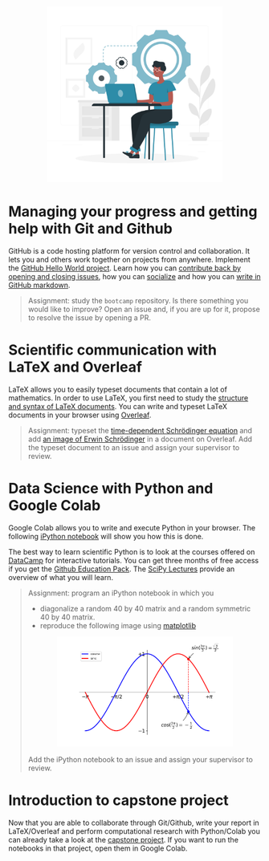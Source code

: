 <p align="center">
<img src="../media/local.png" width="350">
</p>

# Managing your progress and getting help with Git and Github

GitHub is a code hosting platform for version control and collaboration. It lets you and others work together on projects from anywhere. Implement the [GitHub Hello World project](https://guides.github.com/activities/hello-world/). Learn how you can [contribute back by opening and closing issues](https://guides.github.com/features/issues/), how you can [socialize](https://guides.github.com/activities/socialize/) and how you can [write in GitHub markdown](https://guides.github.com/features/mastering-markdown/). 

> Assignment: study the `bootcamp` repository. Is there something you would like to improve? Open an issue and, if you are up for it, propose to resolve the issue by opening a PR.

# Scientific communication with LaTeX and Overleaf

LaTeX allows you to easily typeset documents that contain a lot of mathematics. In order to use LaTeX, you first need to study the [structure and syntax of LaTeX documents](https://www.overleaf.com/learn/latex/Free_online_introduction_to_LaTeX_(part_1)). You can write and typeset LaTeX documents in your browser using [Overleaf](https://www.overleaf.com).

> Assignment: typeset the [time-dependent Schrödinger equation](https://en.wikipedia.org/wiki/Schr%C3%B6dinger_equation#Time-dependent_equation) and add [an image of Erwin Schrödinger](https://en.wikipedia.org/wiki/Schr%C3%B6dinger_equation#/media/File:Erwin_Schrodinger2.jpg) in a document on Overleaf. Add the typeset document to an issue and assign your supervisor to review.

# Data Science with Python and Google Colab

Google Colab allows you to write and execute Python in your browser. The following [iPython notebook](https://colab.research.google.com/notebooks/intro.ipynb) will show you how this is done.

The best way to learn scientific Python is to look at the courses offered on [DataCamp](https://www.datacamp.com) for interactive tutorials. You can get three months of free access if you get the [Github Education Pack](https://education.github.com/pack). The [SciPy Lectures](http://www.scipy-lectures.org) provide an overview of what you will learn.

> Assignment: program an iPython notebook in which you
> - diagonalize a random 40 by 40 matrix and a random symmetric 40 by 40 matrix. 
> - reproduce the following image using [matplotlib](https://matplotlib.org/)
> <p align="center">
> <img src="../media/python-colab.png" width="350">
> </p>
> Add the iPython notebook to an issue and assign your supervisor to review.

# Introduction to capstone project

Now that you are able to collaborate through Git/Github, write your report in LaTeX/Overleaf and perform computational research with Python/Colab you can already take a look at the [capstone project](../project/README.md). If you want to run the notebooks in that project, open them in Google Colab.